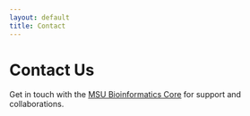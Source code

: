 ```yaml
---
layout: default
title: Contact
---
```


# Contact Us

Get in touch with the [MSU Bioinformatics Core](https://bioinformatics.msu.edu/) for support and collaborations.
